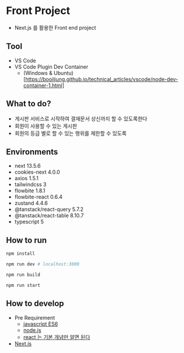 # Front Project

- Next.js 를 활용한 Front end project

## Tool

- VS Code
- VS Code Plugin Dev Container
  - (Windows & Ubuntu)[https://booiljung.github.io/technical_articles/vscode/node-dev-container-1.html]

## What to do?

- 게시판 서비스로 시작하여 결재문서 상신까지 할 수 있도록한다
- 회원이 사용할 수 있는 게시판
- 회원의 등급 별로 할 수 있는 행위를 제한할 수 있도록

## Environments

- next 13.5.6
- cookies-next 4.0.0
- axios 1.5.1
- tailwindcss 3
- flowbite 1.8.1
- flowbite-react 0.6.4
- zustand 4.4.6
- @tanstack/react-query 5.7.2
- @tanstack/react-table 8.10.7
- typescript 5

## How to run

```bash
npm install

npm run dev # localhost:3000

npm run build

npm run start
```

## How to develop

- Pre Requirement
  - [javascript ES6](https://velog.io/@kim_unknown_/JavaScript-ES6)
  - [node.js](https://velog.io/@hanblueblue/Node.js-Basic)
  - [react 는 기본 개념만 알면 된다](https://velog.io/@kim-jaemin420/React-%EA%B8%B0%EB%B3%B8-%EA%B0%9C%EB%85%90)
- [Next.js](https://nextjs.org/docs)
